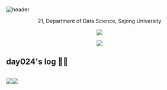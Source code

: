 ###

![header](https://capsule-render.vercel.app/api?type=waving&color=gradient&&height=300&section=header&text=Welcome%20to%20%20day024%20's%20GitHub🍀&fontSize=40&animation=twinkling)

 
<p align="center">
  21, Department of Data Science, Sejong University
</p>

<p align="center">
  <a href="https://hits.seeyoufarm.com"><img src="https://hits.seeyoufarm.com/api/count/incr/badge.svg?url=https%3A%2F%2Fgithub.com%2Fday024%2Fhit-counter&count_bg=%23D8ACF0&title_bg=%23555555&icon=&icon_color=%23E7E7E7&title=hits&edge_flat=false" /></a>
</p>

<p align="center">
  <img src="https://github-readme-stats.vercel.app/api/top-langs/?username=day024&layout=compact" />
</p>

<p align="center">

 ## day024's log 👩‍💻  
</p>

<div style="display:flex; flex-direction:row;">
 
 <p align="center">
   <a href="https://velog.io/@day024"><img src="https://velog-readme-stats.vercel.app/api/badge?name=day024" /></a>
 </p>
 
 <p align="center">
   <a href="https://github.com/day024/velog-readme-stats"><img src="https://velog-readme-stats.vercel.app/api?name=day024" /></a>


</div>
